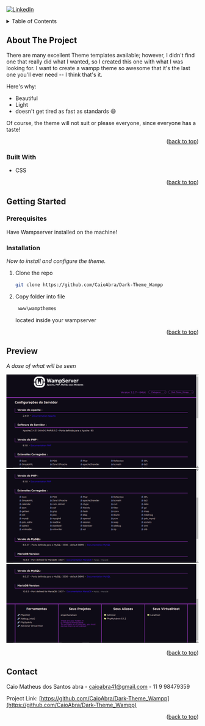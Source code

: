 <div id="top"></div>

[![LinkedIn][linkedin-shield]][linkedin-url]

<!-- TABLE OF CONTENTS -->
<details>
  <summary>Table of Contents</summary>
  <ol>
    <li>
      <a href="#about-the-project">About The Project</a>
      <ul>
        <li><a href="#built-with">Built With</a></li>
      </ul>
    </li>
    <li>
      <a href="#getting-started">Getting Started</a>
      <ul>
        <li><a href="#prerequisites">Prerequisites</a></li>
        <li><a href="#installation">Installation</a></li>
      </ul>
    </li>
    <li><a href="#Preview">Preview</a></li>
    <!-- <li><a href="#contributing">Contributing</a></li> -->
    <li><a href="#contact">Contact</a></li>
    
  </ol>
</details>

<!-- ABOUT THE PROJECT -->
## About The Project

There are many excellent Theme templates available; however, I didn't find one that really did what I wanted, so I created this one with what I was looking for. I want to create a wampp theme so awesome that it's the last one you'll ever need -- I think that's it.

Here's why:
* Beautiful
* Light
* doesn't get tired as fast as standards :smile:

Of course, the theme will not suit or please everyone, since everyone has a taste!

<p align="right">(<a href="#top">back to top</a>)</p>

### Built With

* CSS

<p align="right">(<a href="#top">back to top</a>)</p>



<!-- GETTING STARTED -->
## Getting Started
### Prerequisites
Have Wampserver installed on the machine!
### Installation
_How to install and configure the theme._

1. Clone the repo
   ```sh
   git clone https://github.com/CaioAbra/Dark-Theme_Wampp
   ```
2. Copy folder into file
   ```sh
    www\wampthemes
   ```
   located inside your wampserver

<p align="right">(<a href="#top">back to top</a>)</p>

<!-- USAGE EXAMPLES -->
## Preview
_A dose of what will be seen_

<img src="https://github.com/CaioAbra/Dark-Theme_Wampp/blob/main/img/first.png">
<img src="https://github.com/CaioAbra/Dark-Theme_Wampp/blob/main/img/second.png">
<img src="https://github.com/CaioAbra/Dark-Theme_Wampp/blob/main/img/third.png">

<p align="right">(<a href="#top">back to top</a>)</p>

<!-- CONTRIBUTING -->

<!-- ## Contributing

Contributions are what make the open source community such an amazing place to learn, inspire, and create. Any contributions you make are **greatly appreciated**.

If you have a suggestion that would make this better, please fork the repo and create a pull request. You can also simply open an issue with the tag "enhancement".
Don't forget to give the project a star! Thanks again!

1. Fork the Project
2. Create your Feature Branch (`git checkout -b feature/AmazingFeature`)
3. Commit your Changes (`git commit -m 'Add some AmazingFeature'`)
4. Push to the Branch (`git push origin feature/AmazingFeature`)
5. Open a Pull Request

<p align="right">(<a href="#top">back to top</a>)</p> -->



<!-- LICENSE -->

<!-- CONTACT -->
## Contact

Caio Matheus dos Santos abra - caioabra41@gmail.com - 11 9 98479359

Project Link: [https://github.com/CaioAbra/Dark-Theme_Wampp](https://github.com/CaioAbra/Dark-Theme_Wampp)

<p align="right">(<a href="#top">back to top</a>)</p>

<!-- MARKDOWN LINKS & IMAGES -->
<!-- https://www.markdownguide.org/basic-syntax/#reference-style-links -->
[linkedin-shield]: https://img.shields.io/badge/-LinkedIn-black.svg?style=for-the-badge&logo=linkedin&colorB=555
[linkedin-url]: https://www.linkedin.com/in/caio-abra-61306212a/
[product-screenshot]: images/screenshot.png